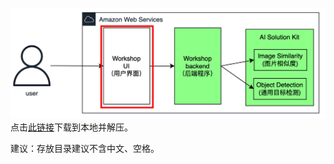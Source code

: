 ![](images/deploy-workshop-ui.png)
点击[此链接](https://aws-gcr-solutions-workshop.s3.cn-northwest-1.amazonaws.com.cn/ai-solution-kit/v1.0.0/html.zip)下载到本地并解压。

建议：存放目录建议不含中文、空格。